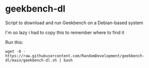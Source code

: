 # geekbench-dl
Script to download and run Geekbench on a Debian-based system



I'm so lazy i had to copy this to remember where to find it  


Run this: 


```wget -O - https://raw.githubusercontent.com/RandomDevelopment/geekbench-dl/main/geekbench-dl.sh | bash```
